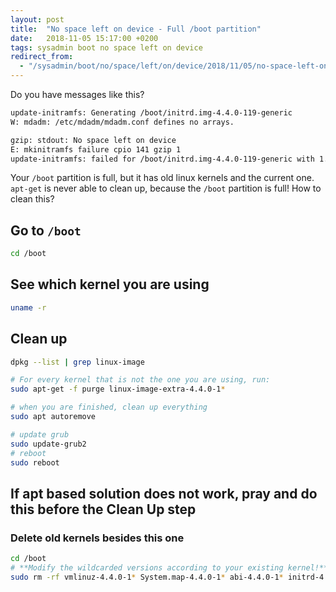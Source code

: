 ```yaml
---
layout: post
title:  "No space left on device - Full /boot partition"
date:   2018-11-05 15:17:00 +0200
tags: sysadmin boot no space left on device
redirect_from:
  - "/sysadmin/boot/no/space/left/on/device/2018/11/05/no-space-left-on-device-boot/"
---
```


Do you have messages like this?

```bash
update-initramfs: Generating /boot/initrd.img-4.4.0-119-generic
W: mdadm: /etc/mdadm/mdadm.conf defines no arrays.

gzip: stdout: No space left on device
E: mkinitramfs failure cpio 141 gzip 1
update-initramfs: failed for /boot/initrd.img-4.4.0-119-generic with 1.
```

Your `/boot` partition is full, but it has old linux kernels and the current one. `apt-get` is never able to clean up, because the `/boot` partition is full! How to clean this?

## Go to `/boot`

```bash
cd /boot
```

## See which kernel you are using

```bash
uname -r
```

## Clean up

```bash
dpkg --list | grep linux-image
```

```bash
# For every kernel that is not the one you are using, run:
sudo apt-get -f purge linux-image-extra-4.4.0-1*

# when you are finished, clean up everything
sudo apt autoremove

# update grub
sudo update-grub2
# reboot
sudo reboot
```

## If apt based solution does not work, pray and do this before the Clean Up step

### Delete old kernels besides this one

```bash
cd /boot
# **Modify the wildcarded versions according to your existing kernel!**
sudo rm -rf vmlinuz-4.4.0-1* System.map-4.4.0-1* abi-4.4.0-1* initrd-4.4.0-1* config-4.4.0-1*
```
